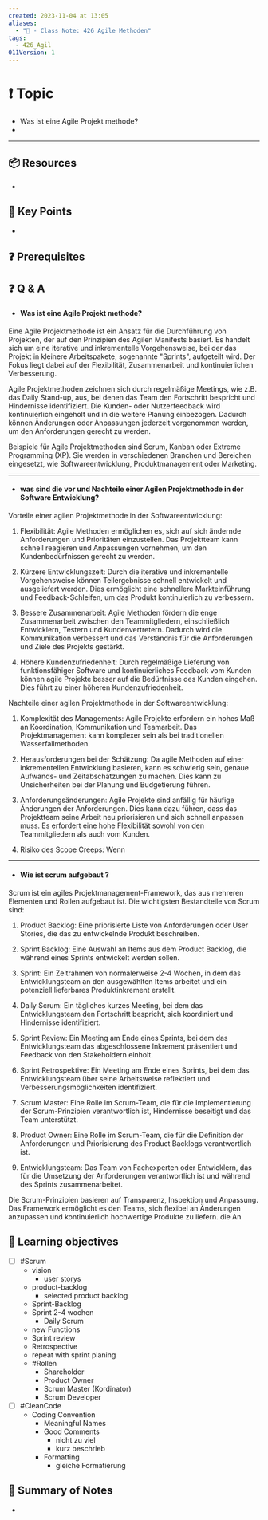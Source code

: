```yaml
---
created: 2023-11-04 at 13:05
aliases:
  - "📜 - Class Note: 426 Agile Methoden"
tags:
  - 426_Agil
011Version: 1
---
```

# ❗ Topic
- Was ist eine Agile Projekt methode?
- 
 ---
## 📦 Resources
- 
## 🔑 Key Points
- 
## ❓ Prerequisites

## ❓ Q & A
- #### Was ist eine Agile Projekt methode?

Eine Agile Projektmethode ist ein Ansatz für die Durchführung von Projekten, der auf den Prinzipien des Agilen Manifests basiert. Es handelt sich um eine iterative und inkrementelle Vorgehensweise, bei der das Projekt in kleinere Arbeitspakete, sogenannte "Sprints", aufgeteilt wird. Der Fokus liegt dabei auf der Flexibilität, Zusammenarbeit und kontinuierlichen Verbesserung.

Agile Projektmethoden zeichnen sich durch regelmäßige Meetings, wie z.B. das Daily Stand-up, aus, bei denen das Team den Fortschritt bespricht und Hindernisse identifiziert. Die Kunden- oder Nutzerfeedback wird kontinuierlich eingeholt und in die weitere Planung einbezogen. Dadurch können Änderungen oder Anpassungen jederzeit vorgenommen werden, um den Anforderungen gerecht zu werden.

Beispiele für Agile Projektmethoden sind Scrum, Kanban oder Extreme Programming (XP). Sie werden in verschiedenen Branchen und Bereichen eingesetzt, wie Softwareentwicklung, Produktmanagement oder Marketing.

---

- #### was sind die vor und Nachteile einer Agilen Projektmethode in der Software Entwicklung?

Vorteile einer agilen Projektmethode in der Softwareentwicklung:

1. Flexibilität: Agile Methoden ermöglichen es, sich auf sich ändernde Anforderungen und Prioritäten einzustellen. Das Projektteam kann schnell reagieren und Anpassungen vornehmen, um den Kundenbedürfnissen gerecht zu werden.

2. Kürzere Entwicklungszeit: Durch die iterative und inkrementelle Vorgehensweise können Teilergebnisse schnell entwickelt und ausgeliefert werden. Dies ermöglicht eine schnellere Markteinführung und Feedback-Schleifen, um das Produkt kontinuierlich zu verbessern.

3. Bessere Zusammenarbeit: Agile Methoden fördern die enge Zusammenarbeit zwischen den Teammitgliedern, einschließlich Entwicklern, Testern und Kundenvertretern. Dadurch wird die Kommunikation verbessert und das Verständnis für die Anforderungen und Ziele des Projekts gestärkt.

4. Höhere Kundenzufriedenheit: Durch regelmäßige Lieferung von funktionsfähiger Software und kontinuierliches Feedback vom Kunden können agile Projekte besser auf die Bedürfnisse des Kunden eingehen. Dies führt zu einer höheren Kundenzufriedenheit.

Nachteile einer agilen Projektmethode in der Softwareentwicklung:

1. Komplexität des Managements: Agile Projekte erfordern ein hohes Maß an Koordination, Kommunikation und Teamarbeit. Das Projektmanagement kann komplexer sein als bei traditionellen Wasserfallmethoden.

2. Herausforderungen bei der Schätzung: Da agile Methoden auf einer inkrementellen Entwicklung basieren, kann es schwierig sein, genaue Aufwands- und Zeitabschätzungen zu machen. Dies kann zu Unsicherheiten bei der Planung und Budgetierung führen.

3. Anforderungsänderungen: Agile Projekte sind anfällig für häufige Änderungen der Anforderungen. Dies kann dazu führen, dass das Projektteam seine Arbeit neu priorisieren und sich schnell anpassen muss. Es erfordert eine hohe Flexibilität sowohl von den Teammitgliedern als auch vom Kunden.

4. Risiko des Scope Creeps: Wenn

---

- #### Wie ist scrum aufgebaut ?
Scrum ist ein agiles Projektmanagement-Framework, das aus mehreren Elementen und Rollen aufgebaut ist. Die wichtigsten Bestandteile von Scrum sind:

1. Product Backlog: Eine priorisierte Liste von Anforderungen oder User Stories, die das zu entwickelnde Produkt beschreiben.

2. Sprint Backlog: Eine Auswahl an Items aus dem Product Backlog, die während eines Sprints entwickelt werden sollen.

3. Sprint: Ein Zeitrahmen von normalerweise 2-4 Wochen, in dem das Entwicklungsteam an den ausgewählten Items arbeitet und ein potenziell lieferbares Produktinkrement erstellt.

4. Daily Scrum: Ein tägliches kurzes Meeting, bei dem das Entwicklungsteam den Fortschritt bespricht, sich koordiniert und Hindernisse identifiziert.

5. Sprint Review: Ein Meeting am Ende eines Sprints, bei dem das Entwicklungsteam das abgeschlossene Inkrement präsentiert und Feedback von den Stakeholdern einholt.

6. Sprint Retrospektive: Ein Meeting am Ende eines Sprints, bei dem das Entwicklungsteam über seine Arbeitsweise reflektiert und Verbesserungsmöglichkeiten identifiziert.

7. Scrum Master: Eine Rolle im Scrum-Team, die für die Implementierung der Scrum-Prinzipien verantwortlich ist, Hindernisse beseitigt und das Team unterstützt.

8. Product Owner: Eine Rolle im Scrum-Team, die für die Definition der Anforderungen und Priorisierung des Product Backlogs verantwortlich ist.

9. Entwicklungsteam: Das Team von Fachexperten oder Entwicklern, das für die Umsetzung der Anforderungen verantwortlich ist und während des Sprints zusammenarbeitet.

Die Scrum-Prinzipien basieren auf Transparenz, Inspektion und Anpassung. Das Framework ermöglicht es den Teams, sich flexibel an Änderungen anzupassen und kontinuierlich hochwertige Produkte zu liefern. die An



## 🎯 Learning objectives
- [ ] #Scrum
	- vision
		- user storys
	- product-backlog
		- selected product backlog
	- Sprint-Backlog
	- Sprint 2-4 wochen
		- Daily Scrum
	- new Functions
	- Sprint review
	- Retrospective
	- repeat with sprint planing
	- #Rollen
		- Shareholder 
		- Product Owner
		- Scrum Master (Kordinator)
		- Scrum Developer
 - [ ] #CleanCode 
	- Coding Convention
		- Meaningful Names
		- Good Comments
			- nicht zu viel 
			- kurz beschrieb
		- Formatting
			- gleiche Formatierung 


## 📃 Summary of Notes
- 